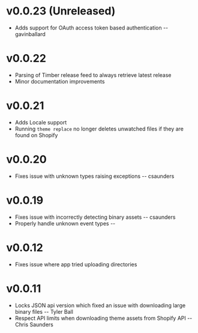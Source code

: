 # v0.0.23 (Unreleased)

* Adds support for OAuth access token based authentication -- gavinballard

# v0.0.22

* Parsing of Timber release feed to always retrieve latest release
* Minor documentation improvements

# v0.0.21

* Adds Locale support
* Running `theme replace` no longer deletes unwatched files if they are found on Shopify

# v0.0.20

* Fixes issue with unknown types raising exceptions -- csaunders

# v0.0.19

* Fixes issue with incorrectly detecting binary assets -- csaunders
* Properly handle unknown event types -- 

# v0.0.12

* Fixes issue where app tried uploading directories

# v0.0.11

* Locks JSON api version which fixed an issue with downloading large binary files -- Tyler Ball
* Respect API limits when downloading theme assets from Shopify API -- Chris Saunders
